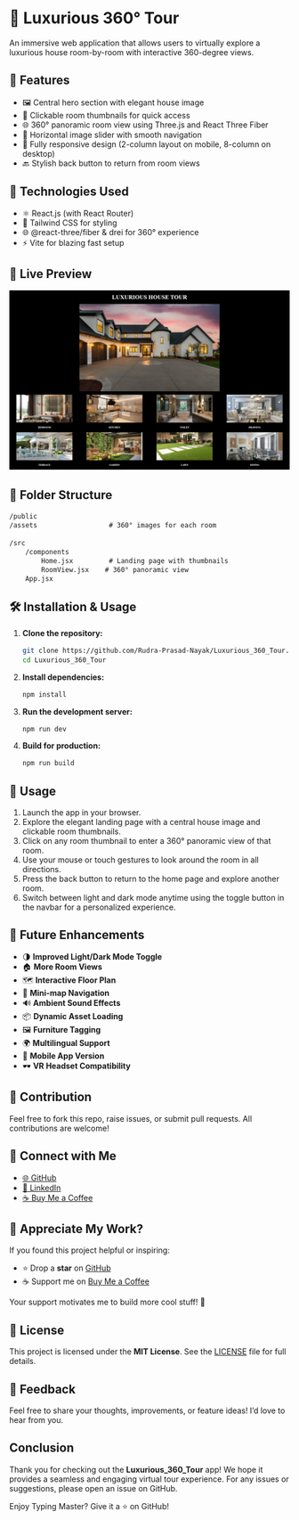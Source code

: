 # 🏡 Luxurious 360° Tour

An immersive web application that allows users to virtually explore a luxurious house room-by-room with interactive 360-degree views.

## 🌟 Features

- 🖼️ Central hero section with elegant house image
- 🧭 Clickable room thumbnails for quick access
- 🌐 360° panoramic room view using Three.js and React Three Fiber
- 🔁 Horizontal image slider with smooth navigation
- 📱 Fully responsive design (2-column layout on mobile, 8-column on desktop)
- 🔙 Stylish back button to return from room views

## 🚀 Technologies Used

- ⚛️ React.js (with React Router)
- 💨 Tailwind CSS for styling
- 🌐 @react-three/fiber & drei for 360° experience
- ⚡ Vite for blazing fast setup

## 📸 Live Preview

![Luxurious 360 Tour Demo](./public/assets/Demo.png)

## 📁 Folder Structure

```
/public
/assets                  # 360° images for each room

/src
    /components
        Home.jsx         # Landing page with thumbnails
        RoomView.jsx    # 360° panoramic view
    App.jsx
```

## 🛠️ Installation & Usage

1. **Clone the repository:**

    ```bash
    git clone https://github.com/Rudra-Prasad-Nayak/Luxurious_360_Tour.git
    cd Luxurious_360_Tour
    ```
2. **Install dependencies:**

    ```bash
    npm install
    ```
3. **Run the development server:**

    ```bash
    npm run dev
    ```
4. **Build for production:**

    ```bash
    npm run build
    ```

## 🧪 Usage

1. Launch the app in your browser.
2. Explore the elegant landing page with a central house image and clickable room thumbnails.
3. Click on any room thumbnail to enter a 360° panoramic view of that room.
4. Use your mouse or touch gestures to look around the room in all directions.
5. Press the back button to return to the home page and explore another room.
6. Switch between light and dark mode anytime using the toggle button in the navbar for a personalized experience.

## 🔮 Future Enhancements

- 🌗 **Improved Light/Dark Mode Toggle**
- 🏠 **More Room Views**
- 🗺️ **Interactive Floor Plan**
- 🧭 **Mini-map Navigation**
- 🔊 **Ambient Sound Effects**
- 📦 **Dynamic Asset Loading**
- 🖼️ **Furniture Tagging**
- 🌍 **Multilingual Support**
- 📱 **Mobile App Version** 
- 🕶️ **VR Headset Compatibility**

## 🤝 Contribution

Feel free to fork this repo, raise issues, or submit pull requests. All contributions are welcome!

## 🔗 Connect with Me

* [🌐 GitHub](https://github.com/Rudra-Prasad-Nayak)
* [💼 LinkedIn](https://www.linkedin.com/in/RudraPrasadNayak728/)
* [☕ Buy Me a Coffee](https://buymeacoffee.com/rudraprasa3)

## 🙌 Appreciate My Work?

If you found this project helpful or inspiring:

* ⭐ Drop a **star** on [GitHub](https://github.com/Rudra-Prasad-Nayak/Luxurious_360_Tour)
* ☕ Support me on [Buy Me a Coffee](https://buymeacoffee.com/rudraprasa3)

Your support motivates me to build more cool stuff! 💖

## 📄 License

This project is licensed under the **MIT License**.
See the [LICENSE](./LICENSE) file for full details.


## 💬 Feedback

Feel free to share your thoughts, improvements, or feature ideas! I’d love to hear from you.

## Conclusion

Thank you for checking out the **Luxurious_360_Tour** app! We hope it provides a seamless and engaging virtual tour experience. For any issues or suggestions, please open an issue on GitHub.

Enjoy Typing Master? Give it a ⭐ on GitHub!
